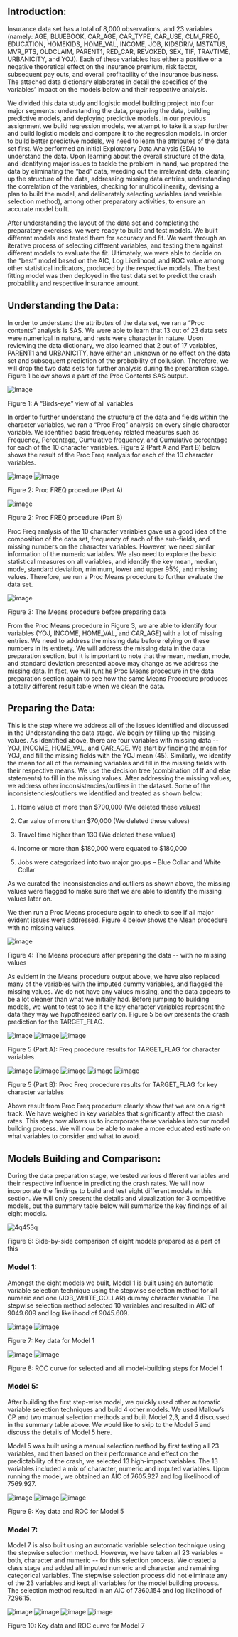 ## Introduction:

Insurance data set has a total of 8,000 observations, and 23 variables (namely: AGE, BLUEBOOK, CAR_AGE, CAR_TYPE, CAR_USE, CLM_FREQ, EDUCATION, HOMEKIDS, HOME_VAL, INCOME, JOB, KIDSDRIV, MSTATUS, MVR_PTS, OLDCLAIM, PARENT1, RED_CAR,
REVOKED, SEX, TIF, TRAVTIME, URBANICITY, and YOJ). Each of these variables has either a positive or a negative theoretical effect on the insurance premium, risk factor, subsequent pay outs, and overall profitability of the insurance business. The attached data dictionary elaborates in detail the specifics of the variables’ impact on the models below and their respective analysis.

We divided this data study and logistic model building project into four major segments: understanding the data, preparing the data, building predictive models, and deploying predictive models. In our previous assignment we build regression models, we attempt to take it a step further and build logistic models and compare it to the regression models. In order to build better predictive models, we need to learn the attributes of the data set first. We performed an initial Exploratory Data Analysis (EDA) to understand the data. Upon learning about the overall structure of the data, and identifying major issues to tackle the problem in hand, we prepared the data by eliminating the “bad” data, weeding out the irrelevant data, cleaning up the structure of the data, addressing missing data entries, understanding the correlation of the variables, checking for multicollinearity, devising a plan to build the model, and deliberately selecting variables (and variable selection method), among other preparatory activities, to ensure an accurate model built.

After understanding the layout of the data set and completing the preparatory exercises, we were ready to build and test models. We built different models and tested them for accuracy and fit. We went through an iterative process of selecting different variables, and testing them against different models to evaluate the fit. Ultimately, we were able to decide on the “best” model based on the AIC, Log Likelihood, and ROC value among other statistical indicators, produced by the respective models. The best fitting model was then deployed in the test data set to predict the crash probability and respective insurance amount.

## Understanding the Data:

In order to understand the attributes of the data set, we ran a “Proc contents” analysis is SAS. We were able to learn that 13 out of 23 data sets were numerical in nature, and rests were character in nature. Upon reviewing the data dictionary, we also learned that 2 out of 17 variables, PARENT1 and URBANICITY, have either an unknown or no effect on the data set and subsequent prediction of the probability of collusion. Therefore, we will drop the two data sets for further analysis during the preparation stage. Figure 1 below shows a part of the Proc Contents SAS output.


![image](https://cloud.githubusercontent.com/assets/26909910/25582712/a70f4ef0-2e5c-11e7-89b2-16c17f4a5668.png)

Figure 1: A “Birds-eye” view of all variables

In order to further understand the structure of the data and fields within the character variables, we ran a “Proc Freq” analysis on every single character variable. We identified basic frequency related measures such as Frequency, Percentage, Cumulative frequency, and Cumulative percentage for each of the 10 character variables. Figure 2 (Part A and Part B) below shows the result of the Proc Freq analysis for each of the 10 character variables.

![image](https://cloud.githubusercontent.com/assets/26909910/25582728/b5ed3fcc-2e5c-11e7-8485-946656ad74c6.png)
![image](https://cloud.githubusercontent.com/assets/26909910/25582735/b939cf2e-2e5c-11e7-98dc-c90b4fdbb338.png)

Figure 2: Proc FREQ procedure (Part A)

![image](https://cloud.githubusercontent.com/assets/26909910/25582750/c35e8490-2e5c-11e7-8eab-63a091f97aab.png)

Figure 2: Proc FREQ procedure (Part B)

Proc Freq analysis of the 10 character variables gave us a good idea of the composition of the data set, frequency of each of the sub-fields, and missing numbers on the character variables. However, we need similar information of the numeric variables. We also need to explore the basic statistical measures on all variables, and identify the key mean, median, mode, standard deviation, minimum, lower and upper 95%, and missing values. Therefore, we run a Proc Means procedure to further evaluate the data set.

![image](https://cloud.githubusercontent.com/assets/26909910/25582838/3465ee1c-2e5d-11e7-886d-2d1259caeadd.png)

Figure 3: The Means procedure before preparing data

From the Proc Means procedure in Figure 3, we are able to identify four variables (YOJ, INCOME, HOME_VAL, and CAR_AGE) with a lot of missing entries. We need to address the missing data before relying on these numbers in its entirety. We will address the missing data in the data preparation section, but it is important to note that the mean, median, mode, and standard deviation presented above may change as we address the missing data. In fact, we will runt he Proc Means procedure in the data preparation section again to see how the same Means Procedure produces a totally different result table when we clean the data.

## Preparing the Data:

This is the step where we address all of the issues identified and discussed in the Understanding the data stage. We begin by filling up the missing values. As identified above, there are four variables with missing data -- YOJ, INCOME, HOME_VAL, and CAR_AGE. We start by finding the mean for YOJ, and fill the missing fields with the YOJ mean (45).
Similarly, we identify the mean for all of the remaining variables and fill in the missing fields with their respective means. We use the decision tree (combination of If and else statements) to fill in the missing values.
After addressing the missing values, we address other inconsistencies/outliers in the dataset. Some of the inconsistencies/outliers we identified and treated as shown below:

  1.	Home value of more than $700,000 (We deleted these values)

  2.	Car value of more than $70,000 (We deleted these values)

  3.	Travel time higher than 130 (We deleted these values)

  4.	Income or more than $180,000 were equated to $180,000

  5.	Jobs were categorized into two major groups – Blue Collar and White Collar 
  
As we curated the inconsistencies and outliers as shown above, the missing values were flagged to make sure that we are able to identify the missing values later on.
 
We then run a Proc Means procedure again to check to see if all major evident issues were addressed. Figure 4 below shows the Mean procedure with no missing values.

![image](https://cloud.githubusercontent.com/assets/26909910/25582903/8661666a-2e5d-11e7-8752-f131ddc5ab2b.png)

Figure 4: The Means procedure after preparing the data -- with no missing values

As evident in the Means procedure output above, we have also replaced many of the variables with the imputed dummy variables, and flagged the missing values. We do not have any values missing, and the data appears to be a lot cleaner than what we initially had. Before jumping to building models, we want to test to see if the key character variables represent the data they way we hypothesized early on. Figure 5 below presents the crash prediction for the TARGET_FLAG.


![image](https://cloud.githubusercontent.com/assets/26909910/25582918/9863ef0e-2e5d-11e7-8c8c-4848a5506818.png)
![image](https://cloud.githubusercontent.com/assets/26909910/25582935/a8421446-2e5d-11e7-8cd6-d0173a46dc63.png)
![image](https://cloud.githubusercontent.com/assets/26909910/25583040/1856e41e-2e5e-11e7-8270-996ba5a9e4e4.png)

Figure 5 (Part A): Freq procedure results for TARGET_FLAG for character variables


![image](https://cloud.githubusercontent.com/assets/26909910/25583082/42f45ad0-2e5e-11e7-87e1-cf984bd00314.png)
![image](https://cloud.githubusercontent.com/assets/26909910/25583088/475bfa74-2e5e-11e7-88a4-f65072e85d98.png)
![image](https://cloud.githubusercontent.com/assets/26909910/25583096/520a8300-2e5e-11e7-88d2-b9386148ecd9.png)
![image](https://cloud.githubusercontent.com/assets/26909910/25583091/4b59f2fc-2e5e-11e7-90d9-2face6660551.png)
![image](https://cloud.githubusercontent.com/assets/26909910/25583092/4eabae82-2e5e-11e7-9f7d-98749dc02086.png)

Figure 5 (Part B): Proc Freq procedure results for TARGET_FLAG for key character variables

Above result from Proc Freq procedure clearly show that we are on a right track. We have weighed in key variables that significantly affect the crash rates. This step now allows us to incorporate these variables into our model building process. We will now be able to make a more educated estimate on what variables to consider and what to avoid.
 
## Models Building and Comparison:

During the data preparation stage, we tested various different variables and their respective influence in predicting the crash rates. We will now incorporate the findings to build and test eight different models in this section. We will only present the details and visualization for 3 competitive models, but the summary table below will summarize the key findings of all eight models.


![4q453q](https://cloud.githubusercontent.com/assets/26909910/25583288/29adc0ec-2e5f-11e7-80d4-463a8b5b88a3.PNG)

Figure 6: Side-by-side comparison of eight models prepared as a part of this

### Model 1:

Amongst the eight models we built, Model 1 is built using an automatic variable selection technique using the stepwise selection method for all numeric and one (JOB_WHITE_COLLAR) dummy character variable. The stepwise selection method selected 10 variables and resulted in AIC of 9049.609 and log likelihood of 9045.609.


![image](https://cloud.githubusercontent.com/assets/26909910/25583310/42029ad2-2e5f-11e7-9650-b5d030498a71.png)
![image](https://cloud.githubusercontent.com/assets/26909910/25583315/456dd736-2e5f-11e7-994c-87b911a1e14b.png)

Figure 7: Key data for Model 1

![image](https://cloud.githubusercontent.com/assets/26909910/25583336/5af4c902-2e5f-11e7-858d-de7ae9bb39ad.png)
![image](https://cloud.githubusercontent.com/assets/26909910/25583339/5d2ab2cc-2e5f-11e7-8e32-f501fc41bfe9.png)

Figure 8: ROC curve for selected and all model-building steps for Model 1

### Model 5:

After building the first step-wise model, we quickly used other automatic variable selection techniques and build 4 other models. We used Mallow’s CP and two manual selection methods and built Model 2,3, and 4 discussed in the summary table above.
We would like to skip to the Model 5 and discuss the details of Model 5 here.

Model 5 was built using a manual selection method by first testing all 23 variables, and then based on their performance and effect on the predictability of the crash, we selected 13 high-impact variables. The 13 variables included a mix of character, numeric and imputed variables. Upon running the model, we obtained an AIC of 7605.927 and log likelihood of 7569.927.

![image](https://cloud.githubusercontent.com/assets/26909910/25583447/cc631ecc-2e5f-11e7-90e4-5c4a9fbd5f4a.png)
![image](https://cloud.githubusercontent.com/assets/26909910/25583450/d0b5a5bc-2e5f-11e7-9397-059f6aeebdb2.png)
![image](https://cloud.githubusercontent.com/assets/26909910/25583456/d34964d0-2e5f-11e7-8eca-b2c8ecb2e44c.png)

Figure 9: Key data and ROC for Model 5

### Model 7:

Model 7 is also built using an automatic variable selection technique using the stepwise selection method. However, we have taken all 23 variables – both, character and numeric -- for this selection process. We created a class stage and added all imputed numeric and character and remaining categorical variables. The stepwise selection process did not eliminate any of the 23 variables and kept all variables for the model building process. The selection method resulted in an AIC of 7360.154 and log likelihood of 7296.15.

![image](https://cloud.githubusercontent.com/assets/26909910/25583540/37df8d20-2e60-11e7-82d1-01f5158899e6.png)
![image](https://cloud.githubusercontent.com/assets/26909910/25583535/34b9dd76-2e60-11e7-9fab-74eeac764145.png)
![image](https://cloud.githubusercontent.com/assets/26909910/25583542/3abd65c6-2e60-11e7-84c6-0dc1193ce000.png)
![image](https://cloud.githubusercontent.com/assets/26909910/25583544/3cffac4a-2e60-11e7-956d-9868bf2af3a0.png)

Figure 10: Key data and ROC curve for Model 7

